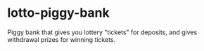 lotto-piggy-bank
================

Piggy bank that gives you lottery "tickets" for deposits, and gives withdrawal prizes for winning tickets.
